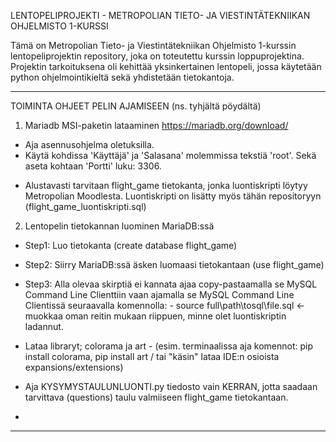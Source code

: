 LENTOPELIPROJEKTI - METROPOLIAN TIETO- JA VIESTINTÄTEKNIIKAN OHJELMISTO 1-KURSSI

Tämä on Metropolian Tieto- ja Viestintätekniikan Ohjelmisto 1-kurssin lentopeliprojektin repository, joka on toteutettu kurssin loppuprojektina. 
Projektin tarkoituksena oli kehittää yksinkertainen lentopeli, jossa käytetään python ohjelmointikieltä sekä yhdistetään tietokantoja.


-------------------------------------------------------------------------------------------------------------------------------------------------
TOIMINTA OHJEET PELIN AJAMISEEN (ns. tyhjältä pöydältä)

1. Mariadb MSI-paketin lataaminen https://mariadb.org/download/
  - Aja asennusohjelma oletuksilla.
  - Käytä kohdissa 'Käyttäjä' ja 'Salasana' molemmissa tekstiä 'root'. Sekä aseta kohtaan 'Portti' luku: 3306.

* Alustavasti tarvitaan flight_game tietokanta, jonka luontiskripti löytyy Metropolian Moodlesta. Luontiskripti on lisätty myös tähän repositoryyn (flight_game_luontiskripti.sql)
2. Lentopelin tietokannan luominen MariaDB:ssä
  - Step1: Luo tietokanta (create database flight_game)
  - Step2: Siirry MariaDB:ssä äsken luomaasi tietokantaan (use flight_game)
  - Step3: Alla olevaa skirptiä ei kannata ajaa copy-pastaamalla se MySQL Command Line Clienttiin vaan ajamalla se MySQL Command Line Clientissä seuraavalla komennolla:
          - source full\path\tosql\file.sql   <- muokkaa oman reitin mukaan riippuen, minne olet luontiskriptin ladannut.

- Lataa libraryt; colorama ja art - (esim. terminaalissa aja komennot: pip install colorama, pip install art / tai "käsin" lataa IDE:n osioista expansions/extensions)
- Aja KYSYMYSTAULUNLUONTI.py tiedosto vain KERRAN, jotta saadaan tarvittava (questions) taulu valmiiseen flight_game tietokantaan.

- 
-------------------------------------------------------------------------------------------------------------------------------------------------

